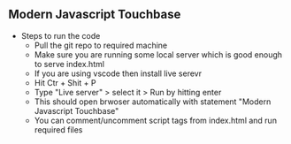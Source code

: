 ## Modern Javascript Touchbase

- Steps to run the code
    - Pull the git repo to required machine
    - Make sure you are running some local server which is good enough to serve index.html
    - If you are using vscode then install live serevr
    - Hit Ctr + Shit + P
    - Type "Live server" > select it > Run by hitting enter
    - This should open brwoser automatically with statement "Modern Javascript Touchbase"
    - You can comment/uncomment script tags from index.html and run required files
